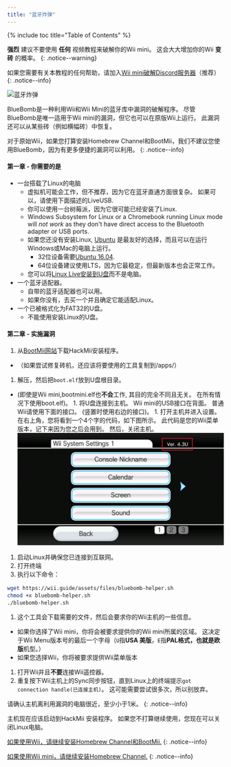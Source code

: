 ```yaml
---
title: "蓝牙炸弹"
---
```


{% include toc title="Table of Contents" %}

**强烈** 建议不要使用 **任何** 视频教程来破解你的Wii mini。 这会大大增加你的Wii **变砖** 的概率。
{: .notice--warning}

如果您需要有关本教程的任何帮助，请加入[Wii mini破解Discord服务器](https://discord.gg/6ryxnkS)（推荐）
{: .notice--info}

![蓝牙炸弹](/images/bluebomb.png)

BlueBomb是一种利用Wii和Wii Mini的蓝牙库中漏洞的破解程序。 尽管BlueBomb是唯一适用于Wii mini的漏洞，但它也可以在原版Wii上运行。 此漏洞还可以从某些砖（例如横幅砖）中恢复。

对于原始Wii，如果您打算安装Homebrew Channel和BootMii，我们不建议您使用BlueBomb，因为有更多便捷的漏洞可以利用。
{: .notice--info}

#### 第一章 - 你需要的是
- 一台搭载了Linux的电脑
  - 虚拟机可能会工作，但不推荐，因为它在蓝牙直通方面很复杂。 如果可以，请使用下面描述的LiveUSB.
  - 你可以使用一台树莓派，因为它很可能已经安装了Linux.
  - Windows Subsystem for Linux or a Chromebook running Linux mode will *not work* as they don't have direct access to the Bluetooth adapter or USB ports.
  - 如果您还没有安装Linux, [Ubuntu](https://ubuntu.com/download/desktop) 是最友好的选择，而且可以在运行Windows或Mac的电脑上运行。
    - 32位设备需要[Ubuntu 16.04](http://releases.ubuntu.com/16.04/).
    - 64位设备建议使用LTS，因为它最稳定，但最新版本也会正常工作。
  - 您可以将[Linux Live安装到U盘](https://ubuntu.com/tutorials/tutorial-create-a-usb-stick-on-windows#1-overview)而不是电脑。
- 一个蓝牙适配器。
  - 自带的蓝牙适配器也可以用。
  - 如果你没有，去买一个并且确定它能适配Linux。
- 一个已被格式化为FAT32的U盘。
  - 不能使用安装Linux的U盘。

#### 第二章 - 实施漏洞
1. 从[BootMii网站](https://bootmii.org/download/)下载HackMii安装程序。
- （如果尝试修复砖机，还应该将要使用的工具复制到/apps/）
1. 解压，然后把`boot.elf`放到U盘根目录。
- (即使是Wii mini,bootmini.elf也**不会**工作, 其目的完全不同且无关。 在所有情况下使用boot.elf)。 1. 将U盘连接到主机。 Wii mini的USB接口在背面。 普通Wii请使用下面的接口。 (竖置时使用右边的接口)。 1. 打开主机并进入设置。 在右上角，您将看到一个4个字的代码，如下图所示。 此代码是您的Wii菜单版本，记下来因为您之后会用到。 然后，关闭主机。 ![系统菜单版本](/images/Wii/SystemMenuVersion.png)
1. 启动Linux并确保您已连接到互联网。
1. 打开终端
1. 执行以下命令：
```bash
wget https://wii.guide/assets/files/bluebomb-helper.sh
chmod +x bluebomb-helper.sh
./bluebomb-helper.sh
```
1. 这个工具会下载需要的文件，然后会要求你的Wii主机的一些信息。
  - 如果你选择了Wii mini，你将会被要求提供你的Wii mini所属的区域。 这决定于Wii Menu版本号的最后一个字母（`U`指**USA 美版**，`E`指**PAL格式，也就是欧版**机型。）
  - 如果您选择Wii，你将被要求提供Wii菜单版本
1. 打开Wii并且**不要**连接Wii遥控器。
1. 重复按下Wii主机上的Sync同步按钮，直到Linux上的终端提示`got connection handle(已连接主机)`。 这可能需要尝试很多次，所以别放弃。

请确认主机离利用漏洞的电脑很近，至少小于1米。
{: .notice--info}

主机现在应该启动到HackMii 安装程序。 如果您不打算继续使用，您现在可以关闭Linux电脑。

[如果使用Wii，请继续安装Homebrew Channel和BootMii.](hbc)
{: .notice--info}

[如果使用Wii mini，请继续安装Homebrew Channel.](hbc-mini)
{: .notice--info}
